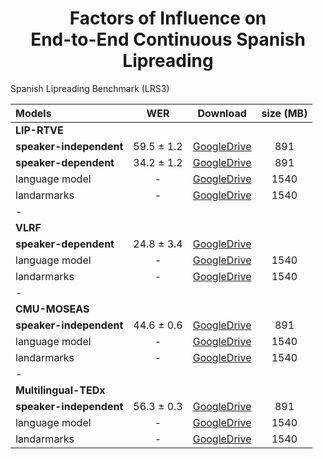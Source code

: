 <h1 align="center">Factors of Influence on <br/> End-to-End Continuous Spanish Lipreading</h1>

<summary>Spanish Lipreading Benchmark (LRS3)</summary>

<p> </p>

|            Models          |     WER    |               Download               |  size (MB)  |
|:---------------------------|:----------:|:------------------------------------:|:-----------:|
|  **LIP-RTVE**              |            
|  **speaker-independent**   | 59.5 ± 1.2 | [GoogleDrive](http://bit.ly/40EAtyX) |     891     |
|  **speaker-dependent**     | 34.2 ± 1.2 | [GoogleDrive](http://bit.ly/40EAtyX) |     891     |
|  language model            |     -      | [GoogleDrive](http://bit.ly/40EAtyX) |     1540    |
|  landarmarks               |     -      | [GoogleDrive](http://bit.ly/40EAtyX) |     1540    |
|  -                         |            |                                      |             |
|  **VLRF**                  |
|  **speaker-dependent**     | 24.8 ± 3.4 | [GoogleDrive](http://bit.ly/40EAtyX) |             |
|  language model            |     -      | [GoogleDrive](http://bit.ly/40EAtyX) |     1540    |
|  landarmarks               |     -      | [GoogleDrive](http://bit.ly/40EAtyX) |     1540    |
|  -                         |            |                                      |             |
|  **CMU-MOSEAS**            |
|  **speaker-independent**   | 44.6 ± 0.6 | [GoogleDrive](http://bit.ly/3yRSXAn) |     891     |
|  language model            |     -      | [GoogleDrive](http://bit.ly/40EAtyX) |     1540    |
|  landarmarks               |     -      | [GoogleDrive](http://bit.ly/40EAtyX) |     1540    |
|  -                         |            |                                      |             |
|  **Multilingual-TEDx**     |
|  **speaker-independent**   | 56.3 ± 0.3 | [GoogleDrive](http://bit.ly/3yRSXAn) |     891     |
|  language model            |     -      | [GoogleDrive](http://bit.ly/40EAtyX) |     1540    |
|  landarmarks               |     -      | [GoogleDrive](http://bit.ly/40EAtyX) |     1540    |

</details>

